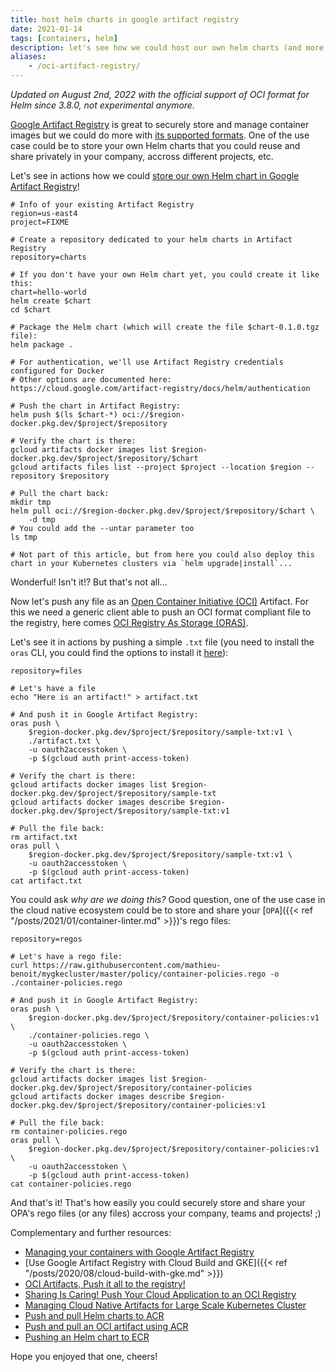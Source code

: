 ```yaml
---
title: host helm charts in google artifact registry
date: 2021-01-14
tags: [containers, helm]
description: let's see how we could host our own helm charts (and more generically, any oci artifacts) in google artifact registry
aliases:
    - /oci-artifact-registry/
---
```

_Updated on August 2nd, 2022 with the official support of OCI format for Helm since 3.8.0, not experimental anymore._

[Google Artifact Registry](https://cloud.google.com/blog/products/devops-sre/artifact-registry-is-ga) is great to securely store and manage container images but we could do more with [its supported formats](https://cloud.google.com/artifact-registry/docs/supported-formats). One of the use case could be to store your own Helm charts that you could reuse and share privately in your company, accross different projects, etc.

Let's see in actions how we could [store our own Helm chart in Google Artifact Registry](https://cloud.google.com/artifact-registry/docs/helm)!
```
# Info of your existing Artifact Registry
region=us-east4
project=FIXME

# Create a repository dedicated to your helm charts in Artifact Registry
repository=charts

# If you don't have your own Helm chart yet, you could create it like this:
chart=hello-world
helm create $chart
cd $chart

# Package the Helm chart (which will create the file $chart-0.1.0.tgz file):
helm package .

# For authentication, we'll use Artifact Registry credentials configured for Docker
# Other options are documented here: https://cloud.google.com/artifact-registry/docs/helm/authentication

# Push the chart in Artifact Registry:
helm push $(ls $chart-*) oci://$region-docker.pkg.dev/$project/$repository

# Verify the chart is there:
gcloud artifacts docker images list $region-docker.pkg.dev/$project/$repository/$chart
gcloud artifacts files list --project $project --location $region --repository $repository

# Pull the chart back:
mkdir tmp
helm pull oci://$region-docker.pkg.dev/$project/$repository/$chart \
    -d tmp
# You could add the --untar parameter too    
ls tmp

# Not part of this article, but from here you could also deploy this chart in your Kubernetes clusters via `helm upgrade|install`...
```

Wonderful! Isn't it!? But that's not all...

Now let's push any file as an [Open Container Initiative (OCI)](https://opencontainers.org/) Artifact. For this we need a generic client able to push an OCI format compliant file to the registry, here comes [OCI Registry As Storage (ORAS)](https://oras.land/).

Let's see it in actions by pushing a simple `.txt` file (you need to install the `oras` CLI, you could find the options to install it [here](https://oras.land/cli/)):
```
repository=files

# Let's have a file
echo "Here is an artifact!" > artifact.txt

# And push it in Google Artifact Registry:
oras push \
    $region-docker.pkg.dev/$project/$repository/sample-txt:v1 \
    ./artifact.txt \
    -u oauth2accesstoken \
    -p $(gcloud auth print-access-token)

# Verify the chart is there:
gcloud artifacts docker images list $region-docker.pkg.dev/$project/$repository/sample-txt
gcloud artifacts docker images describe $region-docker.pkg.dev/$project/$repository/sample-txt:v1

# Pull the file back:
rm artifact.txt
oras pull \
    $region-docker.pkg.dev/$project/$repository/sample-txt:v1 \
    -u oauth2accesstoken \
    -p $(gcloud auth print-access-token)
cat artifact.txt 
```

You could ask _why are we doing this?_ Good question, one of the use case in the cloud native ecosystem could be to store and share your [`OPA`]({{< ref "/posts/2021/01/container-linter.md" >}})'s rego files:
```
repository=regos

# Let's have a rego file:
curl https://raw.githubusercontent.com/mathieu-benoit/mygkecluster/master/policy/container-policies.rego -o ./container-policies.rego

# And push it in Google Artifact Registry:
oras push \
    $region-docker.pkg.dev/$project/$repository/container-policies:v1 \
    ./container-policies.rego \
    -u oauth2accesstoken \
    -p $(gcloud auth print-access-token)

# Verify the chart is there:
gcloud artifacts docker images list $region-docker.pkg.dev/$project/$repository/container-policies
gcloud artifacts docker images describe $region-docker.pkg.dev/$project/$repository/container-policies:v1

# Pull the file back:
rm container-policies.rego
oras pull \
    $region-docker.pkg.dev/$project/$repository/container-policies:v1 \
    -u oauth2accesstoken \
    -p $(gcloud auth print-access-token)
cat container-policies.rego
```

And that's it! That's how easily you could securely store and share your OPA's rego files (or any files) accross your company, teams and projects! ;)

Complementary and further resources:
- [Managing your containers with Google Artifact Registry](https://cloud.google.com/artifact-registry/docs/docker)
- [Use Google Artifact Registry with Cloud Build and GKE]({{< ref "/posts/2020/08/cloud-build-with-gke.md" >}})
- [OCI Artifacts, Push it all to the registry!](https://jzelinskie.com/posts/oci-artifacts/)
- [Sharing Is Caring! Push Your Cloud Application to an OCI Registry](https://youtu.be/MIAJaAr3gCk?list=PLj6h78yzYM2O1wlsM-Ma-RYhfT5LKq0XC)
- [Managing Cloud Native Artifacts for Large Scale Kubernetes Cluster](https://youtu.be/BNQHowtj2dY?list=PLj6h78yzYM2Pn8RxfLh2qrXBDftr6Qjut)
- [Push and pull Helm charts to ACR](https://docs.microsoft.com/azure/container-registry/container-registry-helm-repos)
- [Push and pull an OCI artifact using ACR](https://docs.microsoft.com/azure/container-registry/container-registry-oci-artifacts)
- [Pushing an Helm chart to ECR](https://docs.aws.amazon.com/AmazonECR/latest/userguide/push-oci-artifact.html)

Hope you enjoyed that one, cheers!